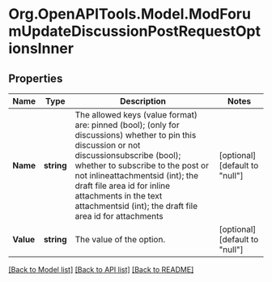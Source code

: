 # Org.OpenAPITools.Model.ModForumUpdateDiscussionPostRequestOptionsInner

## Properties

Name | Type | Description | Notes
------------ | ------------- | ------------- | -------------
**Name** | **string** | The allowed keys (value format) are:                                 pinned (bool); (only for discussions) whether to pin this discussion or not                                 discussionsubscribe (bool); whether to subscribe to the post or not                                 inlineattachmentsid (int); the draft file area id for inline attachments in the text                                 attachmentsid (int); the draft file area id for attachments | [optional] [default to "null"]
**Value** | **string** | The value of the option. | [optional] [default to "null"]

[[Back to Model list]](../README.md#documentation-for-models) [[Back to API list]](../README.md#documentation-for-api-endpoints) [[Back to README]](../README.md)

